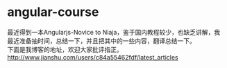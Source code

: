 # angular-course
最近得到一本Angularjs-Novice to Niaja，鉴于国内教程较少，也缺乏讲解，我最近准备抽时间，总结一下，并且把其中的一些内容，翻译总结一下。<br>
下面是我博客的地址，欢迎大家批评指正。http://www.jianshu.com/users/c84a55462fdf/latest_articles
